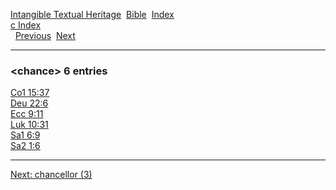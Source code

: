 [Intangible Textual Heritage](../../index)  [Bible](../index) 
[Index](index)   
[c Index](_c_)  
  [Previous](c02023)  [Next](c02025) 

------------------------------------------------------------------------

### &lt;chance&gt; 6 entries

[Co1 15:37](../kjv/co1015.htm#037)  
[Deu 22:6](../kjv/deu022.htm#006)  
[Ecc 9:11](../kjv/ecc009.htm#011)  
[Luk 10:31](../kjv/luk010.htm#031)  
[Sa1 6:9](../kjv/sa1006.htm#009)  
[Sa2 1:6](../kjv/sa2001.htm#006)  

------------------------------------------------------------------------

[Next: chancellor (3)](c02025)
